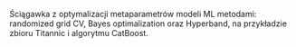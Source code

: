 Ściągawka z optymalizacji metaparametrów modeli ML metodami: randomized grid CV, Bayes optimalization oraz Hyperband, na przykładzie zbioru Titannic i algorytmu CatBoost.
